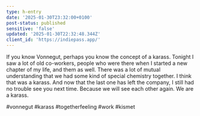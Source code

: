 ```yaml
---
type: h-entry
date: '2025-01-30T23:32:00+0100'
post-status: published
sensitive: 'false'
updated: '2025-01-30T22:32:48.344Z'
client_id: 'https://indiepass.app/'
---
```

If you know Vonnegut, perhaps you know the concept of a karass. Tonight I saw a lot of old co-workers, people who were there when I started a new chapter of my life, and them as well. There was a lot of mutual understanding that we had some kind of special chemistry together. I think that was a karass. And now that the last one has left the company, I still had no trouble see you next time. Because we will see each other again. We are a karass. 

#vonnegut #karass #togetherfeeling #work #kismet
